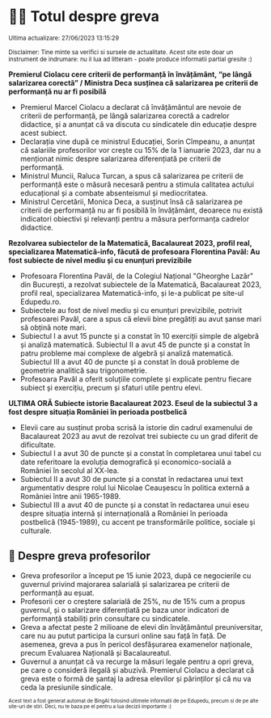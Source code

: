 # 👩‍🏫 Totul despre greva
<sub>Ultima actualizare: 27/06/2023 13:15:29</sub>

<sub>Disclaimer: Tine minte sa verifici si sursele de actualitate. Acest site este doar un instrument de indrumare: nu il lua ad litteram - poate produce informatii partial gresite :)</sub>

**Premierul Ciolacu cere criterii de performanță în învățământ, “pe lângă salarizarea corectă” / Ministra Deca susținea că salarizarea pe criterii de performanță nu ar fi posibilă**

- Premierul Marcel Ciolacu a declarat că învățământul are nevoie de criterii de performanță, pe lângă salarizarea corectă a cadrelor didactice, și a anunțat că va discuta cu sindicatele din educație despre acest subiect.
- Declarația vine după ce ministrul Educației, Sorin Cîmpeanu, a anunțat că salariile profesorilor vor crește cu 15% de la 1 ianuarie 2023, dar nu a menționat nimic despre salarizarea diferențiată pe criterii de performanță.
- Ministrul Muncii, Raluca Turcan, a spus că salarizarea pe criterii de performanță este o măsură necesară pentru a stimula calitatea actului educațional și a combate absenteismul și mediocritatea.
- Ministrul Cercetării, Monica Deca, a susținut însă că salarizarea pe criterii de performanță nu ar fi posibilă în învățământ, deoarece nu există indicatori obiectivi și relevanți pentru a măsura performanța cadrelor didactice.

**Rezolvarea subiectelor de la Matematică, Bacalaureat 2023, profil real, specializarea Matematică-info, făcută de profesoara Florentina Pavăl: Au fost subiecte de nivel mediu și cu enunțuri previzibile**

- Profesoara Florentina Pavăl, de la Colegiul Național "Gheorghe Lazăr" din București, a rezolvat subiectele de la Matematică, Bacalaureat 2023, profil real, specializarea Matematică-info, și le-a publicat pe site-ul Edupedu.ro.
- Subiectele au fost de nivel mediu și cu enunțuri previzibile, potrivit profesoarei Pavăl, care a spus că elevii bine pregătiți au avut șanse mari să obțină note mari.
- Subiectul I a avut 15 puncte și a constat în 10 exerciții simple de algebră și analiză matematică. Subiectul II a avut 45 de puncte și a constat în patru probleme mai complexe de algebră și analiză matematică. Subiectul III a avut 40 de puncte și a constat în două probleme de geometrie analitică sau trigonometrie.
- Profesoara Pavăl a oferit soluțiile complete și explicate pentru fiecare subiect și exercițiu, precum și sfaturi utile pentru elevi.

**ULTIMA ORĂ Subiecte istorie Bacalaureat 2023. Eseul de la subiectul 3 a fost despre situația României în perioada postbelică**

- Elevii care au susținut proba scrisă la istorie din cadrul examenului de Bacalaureat 2023 au avut de rezolvat trei subiecte cu un grad diferit de dificultate.
- Subiectul I a avut 30 de puncte și a constat în completarea unui tabel cu date referitoare la evoluția demografică și economico-socială a României în secolul al XX-lea.
- Subiectul II a avut 30 de puncte și a constat în redactarea unui text argumentativ despre rolul lui Nicolae Ceaușescu în politica externă a României între anii 1965-1989.
- Subiectul III a avut 40 de puncte și a constat în redactarea unui eseu despre situația internă și internațională a României în perioada postbelică (1945-1989), cu accent pe transformările politice, sociale și culturale.

## 🏫 Despre greva profesorilor

- Greva profesorilor a început pe 15 iunie 2023, după ce negocierile cu guvernul privind majorarea salarială și salarizarea pe criterii de performanță au eșuat.
- Profesorii cer o creștere salarială de 25%, nu de 15% cum a propus guvernul, și o salarizare diferențiată pe baza unor indicatori de performanță stabiliți prin consultare cu sindicatele.
- Greva a afectat peste 2 milioane de elevi din învățământul preuniversitar, care nu au putut participa la cursuri online sau față în față. De asemenea, greva a pus în pericol desfășurarea examenelor naționale, precum Evaluarea Națională și Bacalaureatul.
- Guvernul a anunțat că va recurge la măsuri legale pentru a opri greva, pe care o consideră ilegală și abuzivă. Premierul Ciolacu a declarat că greva este o formă de șantaj la adresa elevilor și părinților și că nu va ceda la presiunile sindicale.


<sub><sub>Acest text a fost generat automat de BingAI folosind ultimele informatii de pe Edupedu, precum si de pe alte site-uri de stiri. Deci, nu te baza pe el pentru a lua decizii importante :)</sub></sub>